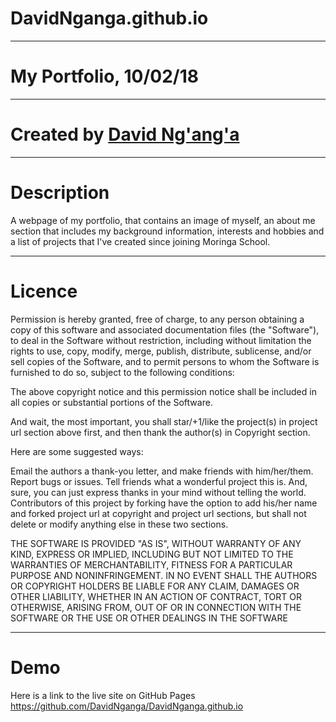 # DavidNganga.github.io
----
# My Portfolio, 10/02/18
----
# Created by <a href="https://github.com/DavidNganga">David Ng'ang'a</a>
----
# Description
<p>A webpage of my portfolio, that contains an image of myself, an about me section that includes my background information, interests and hobbies and a list of projects that I've created since joining Moringa School.</p>

----
# Licence
<p>Permission is hereby granted, free of charge, to any person obtaining a copy of this software and associated documentation files (the "Software"), to deal in the Software without restriction, including without limitation the rights to use, copy, modify, merge, publish, distribute, sublicense, and/or sell copies of the Software, and to permit persons to whom the Software is furnished to do so, subject to the following conditions:

The above copyright notice and this permission notice shall be included in all copies or substantial portions of the Software.

And wait, the most important, you shall star/+1/like the project(s) in project url section above first, and then thank the author(s) in Copyright section.

Here are some suggested ways:

Email the authors a thank-you letter, and make friends with him/her/them.
Report bugs or issues.
Tell friends what a wonderful project this is.
And, sure, you can just express thanks in your mind without telling the world.
Contributors of this project by forking have the option to add his/her name and forked project url at copyright and project url sections, but shall not delete or modify anything else in these two sections.

THE SOFTWARE IS PROVIDED "AS IS", WITHOUT WARRANTY OF ANY KIND, EXPRESS OR IMPLIED, INCLUDING BUT NOT LIMITED TO THE WARRANTIES OF MERCHANTABILITY, FITNESS FOR A PARTICULAR PURPOSE AND NONINFRINGEMENT. IN NO EVENT SHALL THE AUTHORS OR COPYRIGHT HOLDERS BE LIABLE FOR ANY CLAIM, DAMAGES OR OTHER LIABILITY, WHETHER IN AN ACTION OF CONTRACT, TORT OR OTHERWISE, ARISING FROM, OUT OF OR IN CONNECTION WITH THE SOFTWARE OR THE USE OR OTHER DEALINGS IN THE SOFTWARE</p>

----
# Demo
Here is a link to the live site on GitHub Pages https://github.com/DavidNganga/DavidNganga.github.io
